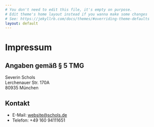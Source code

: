 ```yaml
---
# You don't need to edit this file, it's empty on purpose.
# Edit theme's home layout instead if you wanna make some changes
# See: https://jekyllrb.com/docs/themes/#overriding-theme-defaults
layout: default
---
```

# Impressum
## Angaben gemäß § 5 TMG
Severin Schols<br>
Lerchenauer Str. 170A<br>
80935 München
## Kontakt
* E-Mail: website@schols.de
* Telefon: +49 160 94111651
